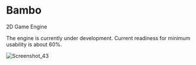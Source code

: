 # Bambo
2D Game Engine

The engine is currently under development. Current readiness for minimum usability is about 60%.

![Screenshot_43](https://github.com/SinkingMeteor/Bambo/assets/83251600/f88193dc-74b6-4269-9631-747364402e95)
